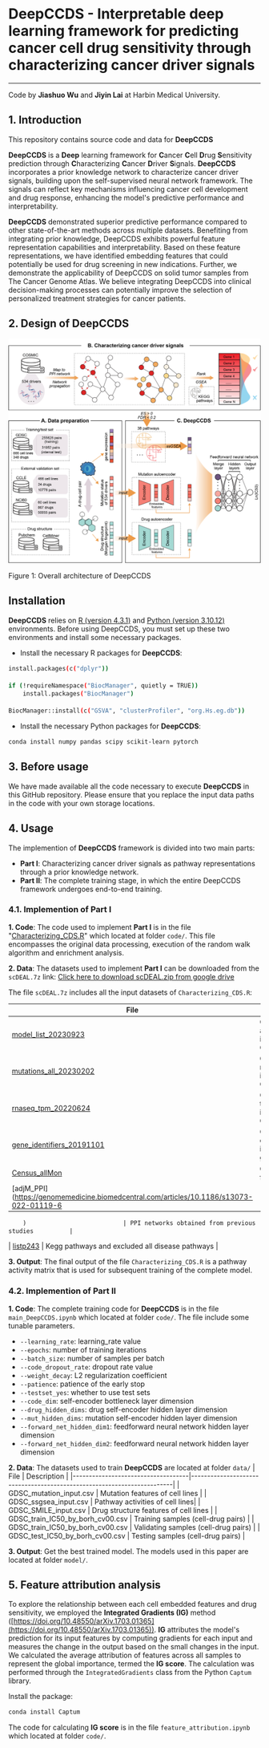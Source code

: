 # DeepCCDS - Interpretable deep learning framework for predicting cancer cell drug sensitivity through characterizing cancer driver signals
-----------------------------------------------------------------
Code by **Jiashuo Wu** and **Jiyin Lai** at Harbin Medical University.

## 1. Introduction
This repository contains source code and data for **DeepCCDS** 

**DeepCCDS** is a **Deep** learning framework for **C**ancer **C**ell **D**rug **S**ensitivity prediction through **C**haracterizing **C**ancer **D**river **S**ignals. **DeepCCDS** incorporates a prior knowledge network to characterize cancer driver signals, building upon the self-supervised neural network framework. The signals can reflect key mechanisms influencing cancer cell development and drug response, enhancing the model's predictive performance and interpretability.

**DeepCCDS** demonstrated superior predictive performance compared to other state-of-the-art methods across multiple datasets. Benefiting from integrating prior knowledge, DeepCCDS exhibits powerful feature representation capabilities and interpretability. Based on these feature representations, we have identified embedding features that could potentially be used for drug screening in new indications. Further, we demonstrate the applicability of DeepCCDS on solid tumor samples from The Cancer Genome Atlas. We believe integrating DeepCCDS into clinical decision-making processes can potentially improve the selection of personalized treatment strategies for cancer patients.

## 2. Design of DeepCCDS

![alt text](image/Overall_architecture.jpg "Design of DeepCCDS")

Figure 1: Overall architecture of DeepCCDS

## Installation

**DeepCCDS** relies on [R (version 4.3.1)](https://cran.r-project.org/bin/windows/base/old/4.3.1/) and [Python (version 3.10.12)](https://www.python.org/downloads/release/python-31012/) environments. Before using DeepCCDS, you must set up these two environments and install some necessary packages.

- Install the necessary R packages for **DeepCCDS**:

```sh
install.packages(c("dplyr"))

if (!requireNamespace("BiocManager", quietly = TRUE))
    install.packages("BiocManager")

BiocManager::install(c("GSVA", "clusterProfiler", "org.Hs.eg.db"))
```
- Install the necessary Python packages for **DeepCCDS**:

```sh
conda install numpy pandas scipy scikit-learn pytorch
```

## 3. Before usage 
We have made available all the code necessary to execute **DeepCCDS** in this GitHub repository. Please ensure that you replace the input data paths in the code with your own storage locations.

## 4. Usage

The implemention of **DeepCCDS** framework is divided into two main parts: 

- **Part I**: Characterizing cancer driver signals as pathway representations through a prior knowledge network.
- **Part II**: The complete training stage, in which the entire DeepCCDS framework undergoes end-to-end training.

### 4.1. Implemention of Part I
**1. Code**: The code used to implement **Part I** is in the file "[Characterizing_CDS.R](code/Characterizing_CDS.R)" which located at folder ``code/``. This file encompasses the original data processing, execution of the random walk algorithm and enrichment analysis.

**2. Data**: The datasets used to implement **Part I** can be downloaded from the ``scDEAL.7z`` link:
[Click here to download scDEAL.zip from google drive](https://drive.google.com/file/d/1egI0B5YiDrHQz-4jiWClfinQqVqNbvF-/view?usp=drive_link)

The file ``scDEAL.7z`` includes all the input datasets of ``Characterizing_CDS.R``:

| File                              | Description                                                                   |
|------------------------------------|------------------------------------------------------------------------|
| [model_list_20230923](https://cellmodelpassports.sanger.ac.uk/downloads)                             | Cell line annotation information of GDSC                            |
| [mutations_all_20230202](https://cellmodelpassports.sanger.ac.uk/downloads)                            | Cell line mutation information of GDSC |
| [rnaseq_tpm_20220624](https://cellmodelpassports.sanger.ac.uk/downloads)                           | Cell line transcription information of GDSC                              |
| [gene_identifiers_20191101](https://cellmodelpassports.sanger.ac.uk/downloads) | Correspondence of different identifiers of genes                                       |
| [Census_allMon](https://cancer.sanger.ac.uk/census)                 | Cancer drivers from CGC                              |
| [adjM_PPI](https://genomemedicine.biomedcentral.com/articles/10.1186/s13073-022-01119-6
        
        
        
        )                           | PPI networks obtained from previous studies          |
| [listp243](https://www.genome.jp/kegg/)                           | Kegg pathways and excluded all disease pathways                |

**3. Output**: The final output of the file ``Characterizing_CDS.R`` is a pathway activity matrix that is used for subsequent training of the complete model.

### 4.2. Implemention of Part II  

**1. Code**: The complete training code for **DeepCCDS** is in the file ``main_DeepCCDS.ipynb`` which located at folder ``code/``. The file include some tunable parameters.  

   - ``--learning_rate``:       learning_rate value
   - ``--epochs``:         number of training iterations
   - ``--batch_size``:        number of samples per batch
   - ``--code_dropout_rate``:  dropout rate value
   - ``--weight_decay``:   L2 regularization coefficient        
   - ``--patience``: patience of the early stop
   - ``--testset_yes``:   whether to use test sets    
   - ``--code_dim``:     self-encoder bottleneck layer dimension
   - ``--drug_hidden_dims``:    drug self-encoder hidden layer dimension
   - ``--mut_hidden_dims``:     mutation self-encoder hidden layer dimension
   - ``--forward_net_hidden_dim1``:     feedforward neural network hidden layer dimension
   - ``--forward_net_hidden_dim2``:     feedforward neural network hidden layer dimension   


**2. Data**: The datasets used to train **DeepCCDS** are located at folder ``data/``
| File                              | Description                                                                   |
|------------------------------------|------------------------------------------------------------------------|
| GDSC_mutation_input.csv                             | Mutation features of cell lines                            |
| GDSC_ssgsea_input.csv                           | Pathway activities of cell lines|
| GDSC_SMILE_input.csv                           | Drug structure features of cell lines                              |
| GDSC_train_IC50_by_borh_cv00.csv | Training samples (cell-drug pairs)                                       |
| GDSC_train_IC50_by_borh_cv00.csv                 | Validating samples (cell-drug pairs)                              |
| GDSC_test_IC50_by_borh_cv00.csv                           | Testing samples (cell-drug pairs)          |

**3. Output**: Get the best trained model. The models used in this paper are located at folder ``model/``.

## 5. Feature attribution analysis

To explore the relationship between each cell embedded features and drug sensitivity, we employed the **Integrated Gradients (IG)** method ([https://doi.org/10.48550/arXiv.1703.01365](https://doi.org/10.48550/arXiv.1703.01365)). **IG** attributes the model's prediction for its input features by computing gradients for each input and measures the change in the output based on the small changes in the input. We calculated the average attribution of features across all samples to represent the global importance, termed the **IG score**. The calculation was performed through the ``IntegratedGradients`` class from the Python ``Captum`` library.

Install the package:

```sh
conda install Captum
```
The code for calculating **IG score** is in the file ``feature_attribution.ipynb`` which located at folder ``code/``.
